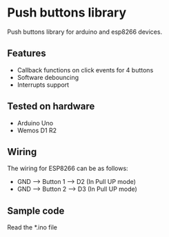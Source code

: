 # Push buttons library
Push buttons library for arduino and esp8266 devices.

## Features

- Callback functions on click events for 4 buttons
- Software debouncing
- Interrupts support

## Tested on hardware

- Arduino Uno
- Wemos D1 R2

## Wiring

The wiring for ESP8266 can be as follows:

- GND     --> Button 1  -->     D2 (In Pull UP mode)
- GND     --> Button 2  -->     D3 (In Pull UP mode)

## Sample code

Read the *.ino file
